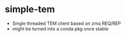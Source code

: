 # simple-tem

- Single threaded TEM client based on zmq REQ/REP
- might be turned into a conda pkg once stable